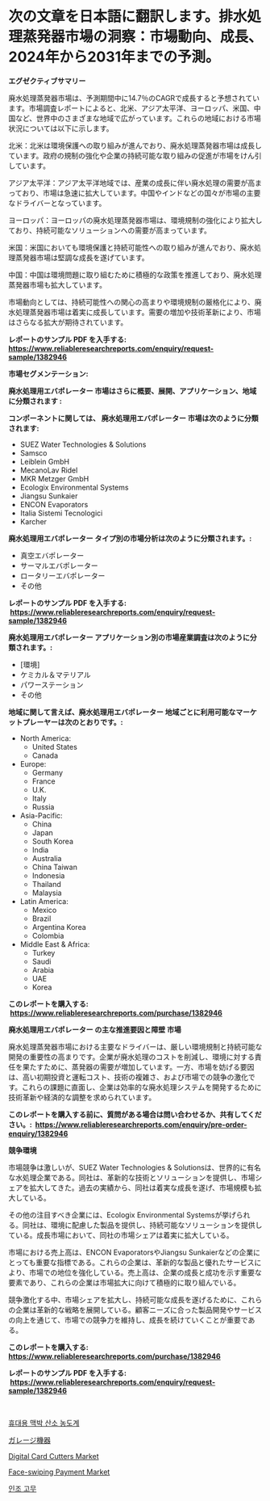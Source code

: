 <p><h1>次の文章を日本語に翻訳します。排水処理蒸発器市場の洞察：市場動向、成長、2024年から2031年までの予測。</h1></p><p><strong>エグゼクティブサマリー</strong></p>
<p><p>廃水処理蒸発器市場は、予測期間中に14.7％のCAGRで成長すると予想されています。市場調査レポートによると、北米、アジア太平洋、ヨーロッパ、米国、中国など、世界中のさまざまな地域で広がっています。これらの地域における市場状況については以下に示します。</p><p>北米：北米は環境保護への取り組みが進んでおり、廃水処理蒸発器市場は成長しています。政府の規制の強化や企業の持続可能な取り組みの促進が市場をけん引しています。</p><p>アジア太平洋：アジア太平洋地域では、産業の成長に伴い廃水処理の需要が高まっており、市場は急速に拡大しています。中国やインドなどの国々が市場の主要なドライバーとなっています。</p><p>ヨーロッパ：ヨーロッパの廃水処理蒸発器市場は、環境規制の強化により拡大しており、持続可能なソリューションへの需要が高まっています。</p><p>米国：米国においても環境保護と持続可能性への取り組みが進んでおり、廃水処理蒸発器市場は堅調な成長を遂げています。</p><p>中国：中国は環境問題に取り組むために積極的な政策を推進しており、廃水処理蒸発器市場も拡大しています。</p><p>市場動向としては、持続可能性への関心の高まりや環境規制の厳格化により、廃水処理蒸発器市場は着実に成長しています。需要の増加や技術革新により、市場はさらなる拡大が期待されています。</p></p>
<p><strong>レポートのサンプル PDF を入手する: <a href="https://www.reliableresearchreports.com/enquiry/request-sample/1382946">https://www.reliableresearchreports.com/enquiry/request-sample/1382946</a></strong></p>
<p><strong>市場セグメンテーション:</strong></p>
<p><strong> 廃水処理用エバポレーター 市場はさらに概要、展開、アプリケーション、地域に分類されます :</strong></p>
<p><strong>コンポーネントに関しては、 廃水処理用エバポレーター 市場は次のように分類されます: &nbsp;</strong></p>
<p><ul><li>SUEZ Water Technologies & Solutions</li><li>Samsco</li><li>Leiblein GmbH</li><li>MecanoLav Ridel</li><li>MKR Metzger GmbH</li><li>Ecologix Environmental Systems</li><li>Jiangsu Sunkaier</li><li>ENCON Evaporators</li><li>Italia Sistemi Tecnologici</li><li>Karcher</li></ul></p>
<p><strong> 廃水処理用エバポレーター タイプ別の市場分析は次のように分類されます。:</strong></p>
<p><ul><li>真空エバポレーター</li><li>サーマルエバポレーター</li><li>ロータリーエバポレーター</li><li>その他</li></ul></p>
<p><strong>レポートのサンプル PDF を入手する: &nbsp;<a href="https://www.reliableresearchreports.com/enquiry/request-sample/1382946">https://www.reliableresearchreports.com/enquiry/request-sample/1382946</a></strong></p>
<p><strong> 廃水処理用エバポレーター アプリケーション別の市場産業調査は次のように分類されます。:</strong></p>
<p><ul><li>[環境]</li><li>ケミカル＆マテリアル</li><li>パワーステーション</li><li>その他</li></ul></p>
<p><strong>地域に関して言えば、廃水処理用エバポレーター 地域ごとに利用可能なマーケットプレーヤーは次のとおりです。:</strong></p>
<p><ul>
    <li>
        North America:
        <ul>
            <li>United States</li>
            <li>Canada</li>
        </ul>
    </li>
    <li>
        Europe:
        <ul>
            <li>Germany</li>
            <li>France</li>
            <li>U.K.</li>
            <li>Italy</li>
            <li>Russia</li>
        </ul>
    </li>
    <li>
        Asia-Pacific:
        <ul>
            <li>China</li>
            <li>Japan</li>
            <li>South Korea</li>
            <li>India</li>
            <li>Australia</li>
            <li>China Taiwan</li>
            <li>Indonesia</li>
            <li>Thailand</li>
            <li>Malaysia</li>
        </ul>
    </li>
    <li>
        Latin America:
        <ul>
            <li>Mexico</li>
            <li>Brazil</li>
            <li>Argentina Korea</li>
            <li>Colombia</li>
        </ul>
    </li>
    <li>
        Middle East & Africa:
        <ul>
            <li>Turkey</li>
            <li>Saudi</li>
            <li>Arabia</li>
            <li>UAE</li>
            <li>Korea</li>
        </ul>
    </li>
    </ul></p>
<p><strong>このレポートを購入する: &nbsp;<a href="https://www.reliableresearchreports.com/purchase/1382946">https://www.reliableresearchreports.com/purchase/1382946</a></strong></p>
<p><strong>廃水処理用エバポレーター の主な推進要因と障壁 市場</strong></p>
<p><p>廃水処理蒸発器市場における主要なドライバーは、厳しい環境規制と持続可能な開発の重要性の高まりです。企業が廃水処理のコストを削減し、環境に対する責任を果たすために、蒸発器の需要が増加しています。一方、市場を妨げる要因は、高い初期投資と運転コスト、技術の複雑さ、および市場での競争の激化です。これらの課題に直面し、企業は効率的な廃水処理システムを開発するために技術革新や経済的な調整を求められています。</p></p>
<p><strong>このレポートを購入する前に、質問がある場合は問い合わせるか、共有してください。:&nbsp; <a href="https://www.reliableresearchreports.com/enquiry/pre-order-enquiry/1382946">https://www.reliableresearchreports.com/enquiry/pre-order-enquiry/1382946</a></strong></p>
<p><strong>競争環境</strong></p>
<p><p>市場競争は激しいが、SUEZ Water Technologies & Solutionsは、世界的に有名な水処理企業である。同社は、革新的な技術とソリューションを提供し、市場シェアを拡大してきた。過去の実績から、同社は着実な成長を遂げ、市場規模も拡大している。</p><p>その他の注目すべき企業には、Ecologix Environmental Systemsが挙げられる。同社は、環境に配慮した製品を提供し、持続可能なソリューションを提供している。成長市場において、同社の市場シェアは着実に拡大している。</p><p>市場における売上高は、ENCON EvaporatorsやJiangsu Sunkaierなどの企業にとっても重要な指標である。これらの企業は、革新的な製品と優れたサービスにより、市場での地位を強化している。売上高は、企業の成長と成功を示す重要な要素であり、これらの企業は市場拡大に向けて積極的に取り組んでいる。</p><p>競争激化する中、市場シェアを拡大し、持続可能な成長を遂げるために、これらの企業は革新的な戦略を展開している。顧客ニーズに合った製品開発やサービスの向上を通じて、市場での競争力を維持し、成長を続けていくことが重要である。</p></p>
<p><strong>このレポートを購入する: &nbsp; <a href="https://www.reliableresearchreports.com/purchase/1382946">https://www.reliableresearchreports.com/purchase/1382946</a></strong></p>
<p><strong>レポートのサンプル PDF を入手する: &nbsp;<a href="https://www.reliableresearchreports.com/enquiry/request-sample/1382946">https://www.reliableresearchreports.com/enquiry/request-sample/1382946</a></strong><strong></strong></p>
<p>&nbsp;</p>
<p><p><a href="https://github.com/vsr06p4p49/Market-Research-Report-List-1/blob/main/9909858186613.md">휴대용 맥박 산소 농도계</a></p><p><a href="https://github.com/mreklxf44233/Market-Research-Report-List-1/blob/main/3082092186649.md">ガレージ機器</a></p><p><a href="https://forested-sushi-9b0.notion.site/Decoding-the-Digital-Card-Cutters-Market-A-Deep-Dive-into-the-Latest-Market-Trends-Market-Segmenta-af04ae65819e45a5ae1099e87260942a">Digital Card Cutters Market</a></p><p><a href="https://github.com/CliffMedina6/Market-Research-Report-List-3/blob/main/face-swiping-payment-market.md">Face-swiping Payment Market</a></p><p><a href="https://github.com/oajzkywllm460/Market-Research-Report-List-1/blob/main/7114693186612.md">인조 고무</a></p></p>